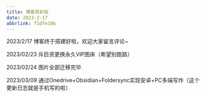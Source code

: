 ```yaml
---
title: 博客剪彩啦
date: 2023-2-17
abbrlink: f1dfe19b
---
```


2023/2/17 博客终于搭建好啦，欢迎大家留言评论~

2023/02/23 斥巨资更换永久VIP图床（希望别跑路）

2023/02/24 图片全部迁移完毕

2023/03/09 通过Onedrive+Obsidian+Foldersync实现安卓+PC多端写作（这个更新日志就是手机写的啦）
